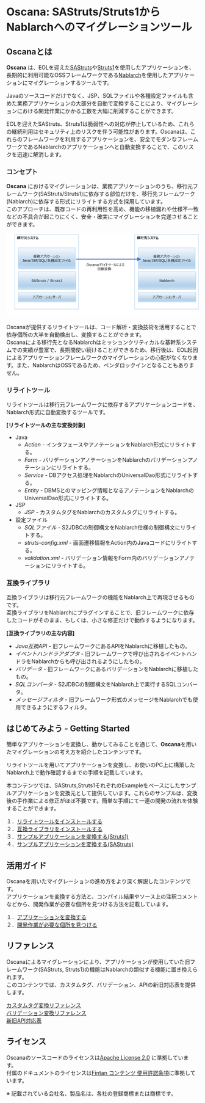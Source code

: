 # Oscana: SAStruts/Struts1からNablarchへのマイグレーションツール

## Oscanaとは

**Oscana** は、EOLを迎えた[SAStruts](http://sastruts.seasar.org/)や[Struts1](https://struts.apache.org/struts1eol-announcement.html)を使用したアプリケーションを、長期的に利用可能なOSSフレームワークである[Nablarch](http://nablarch.github.io/)を使用したアプリケーションにマイグレーションするツールです。<br>

Javaのソースコードだけでなく、JSP、SQLファイルや各種設定ファイルも含めた業務アプリケーションの大部分を自動で変換することにより、マイグレーションにおける開発作業にかかる工数を大幅に削減することができます。<br>

EOLを迎えたSAStruts、Struts1は脆弱性への対応が停止しているため、これらの継続利用はセキュリティ上のリスクを伴う可能性があります。Oscanaは、これらのフレームワークを利用するアプリケーションを、安全でモダンなフレームワークであるNablarchのアプリケーションへと自動変換することで、このリスクを迅速に解消します。<br>

### コンセプト<br>

**Oscana** におけるマイグレーションは、業務アプリケーションのうち、移行元フレームワーク(SAStruts/Struts1)に依存する部位だけを、移行先フレームワーク(Nablarch)に依存する形式にリライトする方式を採用しています。<br>
このアプローチは、既存コードの再利用性を高め、機能の移植漏れや仕様不一致などの不具合が起こりにくく、安全・確実にマイグレーションを完遂させることができます。

<img src="doc/image/oscana_gaiyou.png" width ="800" >

Oscanaが提供するリライトツールは、コード解析・変換技術を活用することで依存個所の大半を自動検出し、変換することができます。<br>
Oscanaによる移行先となるNablarchはミッションクリティカルな基幹系システムでの実績が豊富で、長期間使い続けることができるため、移行後は、EOL起因によるアプリケーションフレームワークのマイグレーションの心配がなくなります。また、NablarchはOSSであるため、ベンダロックインとなることもありません。<br>


### リライトツール

リライトツールは移行元フレームワークに依存するアプリケーションコードを、Nablarch形式に自動変換するツールです。<br>

**[リライトツールの主な変換対象]**
  * Java
    * *Action* - インタフェースやアノテーションをNablarch形式にリライトする。
    * *Form* - バリデーションアノテーションをNablarchのバリデーションアノテーションにリライトする。
    * *Service* - DBアクセス処理をNablarchのUniversalDao形式にリライトする。
    * *Entity* - DBMSとのマッピング情報となるアノテーションをNablarchのUniversalDao形式にリライトする。
  * JSP
    * *JSP* - カスタムタグをNablarchのカスタムタグにリライトする。
  * 設定ファイル
    * *SQLファイル* - S2JDBCの制御構文をNablarch仕様の制御構文にリライトする。
    * *struts-config.xml* - 画面遷移情報をAction内のJavaコードにリライトする。
    * *validation.xml* - バリデーション情報をForm内のバリデーションアノテーションにリライトする。


### 互換ライブラリ

互換ライブラリは移行元フレームワークの機能をNablarch上で再現させるものです。<br>
互換ライブラリをNablarchにプラグインすることで、旧フレームワークに依存したコードがそのまま、もしくは、小さな修正だけで動作するようになります。<br>

**[互換ライブラリの主な内容]**
  * *Java互換API* - 旧フレームワークにあるAPIをNablarchに移植したもの。
  * *イベントハンドラアダプタ* - 旧フレームワークで呼び出されるイベントハンドラをNablarchからも呼び出されるようにしたもの。
  * *バリデータ* - 旧フレームワークにあるバリデーションをNablarchに移植したもの。
  * *SQLコンバータ* - S2JDBCの制御構文をNablarch上で実行するSQLコンバータ。
  * *メッセージフィルタ* - 旧フレームワーク形式のメッセージをNablarchでも使用できるようにするフィルタ。




## はじめてみよう - Getting Started

簡単なアプリケーションを変換し、動かしてみることを通じて、**Oscana**を用いたマイグレーションの考え方を紹介したコンテンツです。<br>

リライトツールを用いてアプリケーションを変換し、お使いのPC上に構築したNablarch上で動作確認するまでの手順を記載しています。<br>

本コンテンツでは、SAStruts,Struts1それぞれのExampleをベースにしたサンプルアプリケーションを変換元として提供しています。これらのサンプルは、変換後の手作業による修正がほぼ不要です。簡単な手順にて一連の開発の流れを体験することができます。

１．[リライトツールをインストールする](https://github.com/oscana/draft-s2n/blob/main/doc/getting_started/tool_install.md)<br>
２．[互換ライブラリをインストールする](https://github.com/oscana/draft-s2n/blob/main/doc/getting_started/runtime_install.md)<br>
３．[サンプルアプリケーションを変換する(Struts1)](https://github.com/oscana/draft-s2n/blob/main/doc/getting_started/sample_change_struts.md)<br>
４．[サンプルアプリケーションを変換する(SAStruts)](https://github.com/oscana/draft-s2n/blob/main/doc/getting_started/sample_change_sastruts.md)<br>

## 活用ガイド

Oscanaを用いたマイグレーションの進め方をより深く解説したコンテンツです。<br>アプリケーションを変換する方法と、コンパイル結果やソース上の注釈コメントなどから、開発作業が必要な個所を見つける方法を記載しています。

１．[アプリケーションを変換する](https://github.com/oscana/draft-s2n/blob/main/doc/rebuild_guide/users_guide.md)<br>
２．[開発作業が必要な個所を見つける](https://github.com/oscana/draft-s2n/blob/main/doc/rebuild_guide/rebuild_guide.md)

## リファレンス

Oscanaによるマイグレーションにより、アプリケーションが使用していた旧フレームワーク(SAStruts, Struts1)の機能はNablarchの類似する機能に置き換えられます。<br>
このコンテンツでは、カスタムタグ、バリデーション、APIの新旧対応表を提供します。

[カスタムタグ変換リファレンス](https://github.com/oscana/draft-s2n/blob/main/doc/reference/customtag_conversion_reference.pdf)<br>
[バリデーション変換リファレンス](https://github.com/oscana/draft-s2n/blob/main/doc/reference/validation_conversion_reference.pdf)<br>
[新旧API対応表](https://github.com/oscana/draft-s2n/blob/main/doc/reference/api_reference.pdf)<br>

## ライセンス

Oscanaのソースコードのライセンスは[Apache License 2.0](https://fintan.jp/wp-content/uploads/2018/06/LICENSE.txt) に準拠しています。<br>
付属のドキュメントのライセンスは[Fintan コンテンツ 使用許諾条項](https://fintan.jp/wp-content/uploads/2020/11/172fbd84c9f1ab241e8771b3f2830405.pdf)に準拠しています。

※ 記載されている会社名、製品名は、各社の登録商標または商標です。